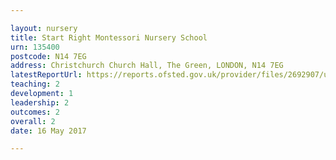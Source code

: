 ```yaml
---

layout: nursery
title: Start Right Montessori Nursery School
urn: 135400
postcode: N14 7EG
address: Christchurch Church Hall, The Green, LONDON, N14 7EG
latestReportUrl: https://reports.ofsted.gov.uk/provider/files/2692907/urn/135400.pdf
teaching: 2
development: 1
leadership: 2
outcomes: 2
overall: 2
date: 16 May 2017

---
```

